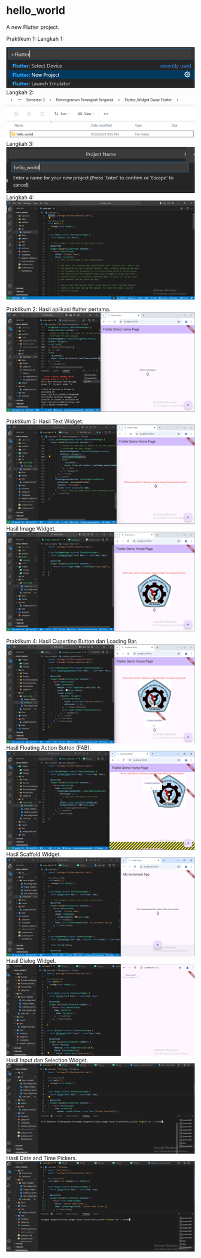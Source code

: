 # hello_world

A new Flutter project.

Praktikum 1:
Langkah 1:

![Screenshot hello_world](images/langkah_1.png)
Langkah 2:
![Screenshot hello_world](images/langkah_2.png)
Langkah 3:
![Screenshot hello_world](images/langkah_3.png)
Langkah 4:
![Screenshot hello_world](images/langkah_4.png)


Praktikum 2:
Hasil aplikasi flutter pertama.
![Screenshot hello_world](images/01.png)

Praktikum 3:
Hasil Text Widget.
![Screenshot hello_world](images/02.png)
Hasil Image Widget.
![Screenshot hello_world](images/03.png)

Praktikum 4:
Hasil Cupertino Button dan Loading Bar.
![Screenshot hello_world](images/04.png)
Hasil Floating Action Button (FAB).
![Screenshot hello_world](images/05.png)
Hasil Scaffold Widget.
![Screenshot hello_world](images/06.png)
Hasil Dialog Widget.
![Screenshot hello_world](images/07.gif)
Hasil Input dan Selection Widget.
![Screenshot hello_world](images/08.gif)
Hasil Date and Time Pickers.
![Screenshot hello_world](images/09.gif)
